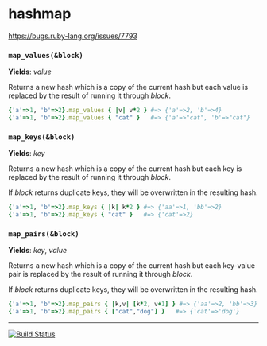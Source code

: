 hashmap
=======

https://bugs.ruby-lang.org/issues/7793

### `map_values(&block)`
**Yields**: *value*

Returns a new hash which is a copy of the current hash but each value is replaced by the result of running it through *block*.

```ruby
{'a'=>1, 'b'=>2}.map_values { |v| v*2 } #=> {'a'=>2, 'b'=>4}
{'a'=>1, 'b'=>2}.map_values { "cat" }   #=> {'a'=>"cat", 'b'=>"cat"}
```

### `map_keys(&block)`
**Yields**: *key*

Returns a new hash which is a copy of the current hash but each key is replaced by the result of running it through *block*.

If *block* returns duplicate keys, they will be overwritten in the resulting hash.

```ruby
{'a'=>1, 'b'=>2}.map_keys { |k| k*2 } #=> {'aa'=>1, 'bb'=>2}
{'a'=>1, 'b'=>2}.map_keys { "cat" }   #=> {'cat'=>2}
```

### `map_pairs(&block)`
**Yields**: *key*, *value*

Returns a new hash which is a copy of the current hash but each key-value pair is replaced by the result of running it through *block*.

If *block* returns duplicate keys, they will be overwritten in the resulting hash.

```ruby
{'a'=>1, 'b'=>2}.map_pairs { |k,v| [k*2, v+1] } #=> {'aa'=>2, 'bb'=>3}
{'a'=>1, 'b'=>2}.map_pairs { ["cat","dog"] }   #=> {'cat'=>'dog'}
```

----

[![Build Status](https://travis-ci.org/phluid61/hashmap-gem.png)](https://travis-ci.org/phluid61/hashmap-gem)
